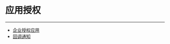# 应用授权

---

- [企业授权应用](enterprise-authorized-application.md)
- [回调通知](callback-notification/index.md)
